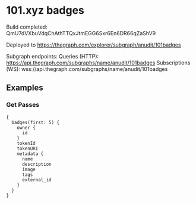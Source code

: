# 101.xyz badges

Build completed: QmU7dVXbuVdqChAthTTQxJtmEGG6Sxr6En6DR66qZaShV9

Deployed to https://thegraph.com/explorer/subgraph/anudit/101badges

Subgraph endpoints:
Queries (HTTP):     https://api.thegraph.com/subgraphs/name/anudit/101badges
Subscriptions (WS): wss://api.thegraph.com/subgraphs/name/anudit/101badges


## Examples

### Get Passes
```
{
  badges(first: 5) {
    owner {
      id
    }
    tokenId
    tokenURI
    metadata {
      name
      description
      image
      tags
      external_id
    }
  }
}
```
